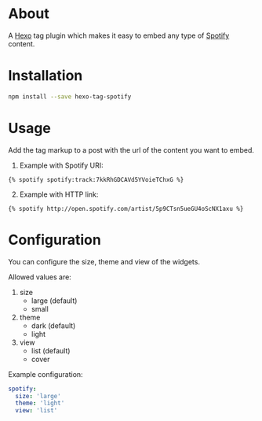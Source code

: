 # About #

A [Hexo](http://hexo.io/) tag plugin which makes it easy to embed any type of [Spotify](https://www.spotify.com) content.


# Installation #

```sh
npm install --save hexo-tag-spotify
```


# Usage #

Add the tag markup to a post with the url of the content you want to embed.

1. Example with Spotify URI:
```
{% spotify spotify:track:7kkRhGDCAVd5YVoieTChxG %}
```

2. Example with HTTP link:
```
{% spotify http://open.spotify.com/artist/5p9CTsn5ueGU4oScNX1axu %}
```

# Configuration #

You can configure the size, theme and view of the widgets.

Allowed values are:
1. size
	* large (default)
	* small
2. theme
	* dark (default)
	* light
3. view
	* list (default)
	* cover

Example configuration:
```yml
spotify:
  size: 'large'
  theme: 'light'
  view: 'list'
```